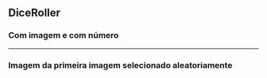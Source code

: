## DiceRoller
### Com imagem e com número  
------ 
### Imagem da primeira imagem selecionado aleatoriamente
[logo]: https://github.com/DanMarzo/DiceRoller/blob/main/DiceRoller/DiceRoller.jpg